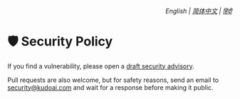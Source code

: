 <div align="right">
    <h6>
        <picture>
            <source type="image/svg+xml" media="(prefers-color-scheme: dark)" srcset="https://raw.githubusercontent.com/KudoAI/chatgpt.js/main/media/images/icons/earth-americas-white-icon32.svg">
            <img height=14 src="https://raw.githubusercontent.com/KudoAI/chatgpt.js/main/media/images/icons/earth-americas-icon32.svg">
        </picture>
        &nbsp;English |
        <a href="https://github.com/KudoAI/duckduckgpt/blob/main/docs/zh-cn/SECURITY.md">简体中文</a> |
        <a href="https://github.com/KudoAI/duckduckgpt/blob/main/docs/hi/SECURITY.md">हिंदी</a>
    </h6>
</div>

# 🛡️ Security Policy

If you find a vulnerability, please open a [draft security advisory](https://github.ddgpt.com/security/advisories/new).

Pull requests are also welcome, but for safety reasons, send an email to security@kudoai.com and wait for a response before making it public.
